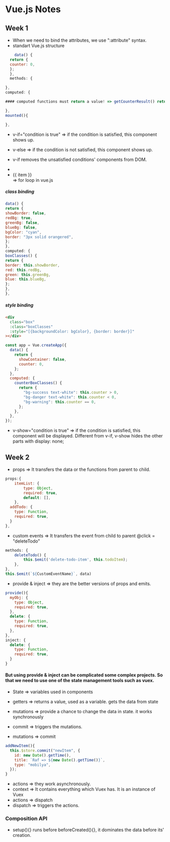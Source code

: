 # Vue.js Notes

## Week 1

- When we need to bind the attributes, we use ":attribute" syntax.
- standart Vue.js structure

```js
	data() {
  return {
  counter: 0,
  };
  },
  methods: {

},
computed: {

#### computed functions must return a value! => getCounterResult() return this.counter > 5 ? "Big" : "Small";

},
mounted(){

},
```

- v-if="condition is true" => if the condition is satisfied, this component shows up.
- v-else => if the condition is not satisfied, this component shows up.
- v-if removes the unsatisfied conditions' components from DOM.

- <li v-for="item in items" :key="item">{{ item }}</li> => for loop in vue.js

##### class binding

```js
data() {
return {
showBorder: false,
redBg: true,
greenBg: false,
blueBg: false,
bgColor: "cyan",
border: "3px solid orangered",
};
},
computed: {
boxClasses() {
return {
border: this.showBorder,
red: this.redBg,
green: this.greenBg,
blue: this.blueBg,
};
},
},
```

##### style binding

```html
<div
  class="box"
  :class="boxClasses"
  :style="[{backgroundColor: bgColor}, {border: border}]"
></div>
```

```js
const app = Vue.createApp({
  data() {
    return {
      showContainer: false,
      counter: 0,
    };
  },
  computed: {
    counterBoxClasses() {
      return {
        "bg-success text-white": this.counter > 0,
        "bg-danger text-white": this.counter < 0,
        "bg-warning": this.counter == 0,
      };
    },
  },
});
```

- v-show="condition is true" => if the condition is satisfied, this component will be displayed. Different from v-if, v-show hides the other parts with display: none;

## Week 2

- props => It transfers the data or the functions from parent to child.

```js
props:{
	itemList: {
		type: Object,
		required: true,
		default: [],
	},
  addTodo: {
    type: Function,
    required: true,
  }
},
```

- custom events => It transfers the event from child to parent
  @click = "deleteTodo"

```js
methods: {
	deleteTodo() {
		this.$emit('delete-todo-item', this.todoItem);
	},
},
this.$emit(`${CustomEventName}`, data)
```

- provide & inject => they are the better versions of props and emits.

```js
provide(){
  myObj: {
    type: Object,
    required: true,
  },
  delete: {
    type: Function,
    required: true,
  },
},
inject: {
  delete: {
    type: Function,
    required: true,
  }
}
```

#### But using provide & inject can be complicated some complex projects. So that we need to use one of the state management tools such as vuex.

- State => variables used in components

- getters => returns a value, used as a variable. gets the data from state
- mutations => provide a chance to change the data in state. it works synchronously
- commit => triggers the mutations.
- mutations => commit

```js
addNewItem(){
  this.$store.commit("newItem", {
    id: new Date().getTime(),
    title: `Raf => ${new Date().getTime()}`,
    type: "mobilya",
  });
}
```
- actions => they work asynchronously.
- context => It contains everything which Vuex has. It is an instance of Vuex
- actions => dispatch
- dispatch => triggers the actions.



### Composition API
- setup(){} runs before beforeCreated(){}, it dominates the data before its' creation.
